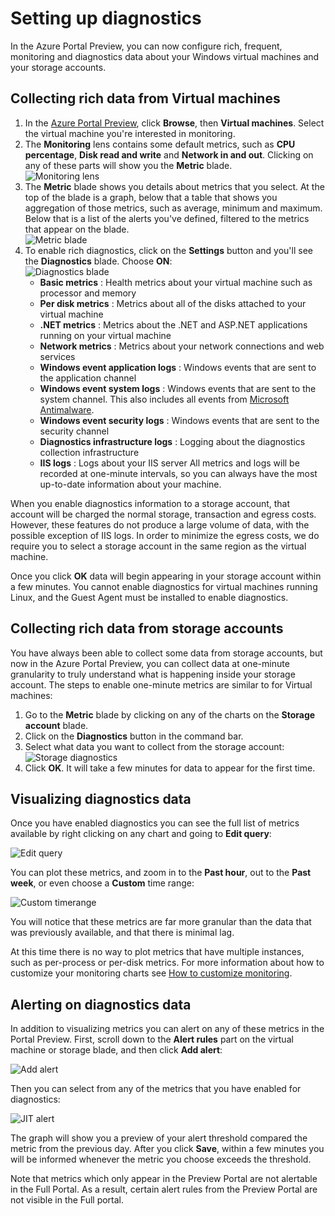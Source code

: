 <properties title="How to use diagnostics" pageTitle="How to use diagnostics" description="Learn how to set up diagnostics for your resources in Azure." authors="stepsic"  />

<tags ms.service="application-insights" ms.workload="tbd" ms.tgt_pltfrm="ibiza" ms.devlang="na" ms.topic="article" ms.date="01/01/1900" ms.author="stepsic" />

# Setting up diagnostics

In the Azure Portal Preview, you can now configure rich, frequent, monitoring and diagnostics data about your Windows virtual machines and your storage accounts.

## Collecting rich data from Virtual machines
1. In the [Azure Portal Preview](https://portal.azure.com/), click **Browse**, then **Virtual machines**. Select the virtual machine you're interested in monitoring.
2. The **Monitoring** lens contains some default metrics, such as **CPU percentage**, **Disk read and write** and **Network in and out**. Clicking on any of these parts will show you the **Metric** blade.  
    ![Monitoring lens](./media/insights-how-to-use-diagnostics/Insights_VMMonitoringLens.png)
3. The **Metric** blade shows you details about metrics that you select. At the top of the blade is a graph, below that a table that shows you aggregation of those metrics, such as average, minimum and maximum. Below that is a list of the alerts you've defined, filtered to the metrics that appear on the blade.  
    ![Metric blade](./media/insights-how-to-use-diagnostics/Insights_VMMetricBlade.png)
4. To enable rich diagnostics, click on the **Settings** button and you'll see the **Diagnostics** blade. Choose **ON**:  
    ![Diagnostics blade](./media/insights-how-to-use-diagnostics/Insights_VMDiagnosticsBlade.png)
    - **Basic metrics** : Health metrics about your virtual machine such as processor and memory 
    - **Per disk metrics** : Metrics about all of the disks attached to your virtual machine
    - **.NET metrics** : Metrics about the .NET and ASP.NET applications running on your virtual machine
    - **Network metrics** : Metrics about your network connections and web services
    - **Windows event application logs** : Windows events that are sent to the application channel
    - **Windows event system logs** : Windows events that are sent to the system channel. This also includes all events from [Microsoft Antimalware](http://go.microsoft.com/fwlink/?LinkID=404171&clcid=0x409). 
    - **Windows event security logs** : Windows events that are sent to the security channel
    - **Diagnostics infrastructure logs** : Logging about the diagnostics collection infrastructure
    - **IIS logs** : Logs about your IIS server
    All metrics and logs will be recorded at one-minute intervals, so you can always have the most up-to-date information about your machine.

When you enable diagnostics information to a storage account, that account will be charged the normal storage, transaction and egress costs. However, these features do not produce a large volume of data, with the possible exception of IIS logs. In order to minimize the egress costs, we do require you to select a storage account in the same region as the virtual machine.

Once you click **OK** data will begin appearing in your storage account within a few minutes. You cannot enable diagnostics for virtual machines running Linux, and the Guest Agent must be installed to enable diagnostics.

## Collecting rich data from storage accounts

You have always been able to collect some data from storage accounts, but now in the Azure Portal Preview, you can collect data at one-minute granularity to truly understand what is happening inside your storage account. The steps to enable one-minute metrics are similar to for Virtual machines:

1. Go to the **Metric** blade by clicking on any of the charts on the **Storage account** blade.
2. Click on the **Diagnostics** button in the command bar.
3. Select what data you want to collect from the storage account:  
    ![Storage diagnostics](./media/insights-how-to-use-diagnostics/Insights_StorageDiagnostics.png)
4. Click **OK**. It will take a few minutes for data to appear for the first time.

## Visualizing diagnostics data 

Once you have enabled diagnostics you can see the full list of metrics available by right clicking on any chart and going to **Edit query**:

![Edit query](./media/insights-how-to-use-diagnostics/Insights_VMEditQuery.png)

You can plot these metrics, and zoom in to the **Past hour**, out to the **Past week**, or even choose a **Custom** time range:
 
![Custom timerange](./media/insights-how-to-use-diagnostics/Insights_VMCustomTime.png)

You will notice that these metrics are far more granular than the data that was previously available, and that there is minimal lag.

At this time there is no way to plot metrics that have multiple instances, such as per-process or per-disk metrics. For more information about how to customize your monitoring charts see [How to customize monitoring](http://go.microsoft.com/fwlink/?LinkID=394523&clcid=0x409).

## Alerting on diagnostics data

In addition to visualizing metrics you can alert on any of these metrics in the Portal Preview. First, scroll down to the **Alert rules** part on the virtual machine or storage blade, and then click **Add alert**:

![Add alert](./media/insights-how-to-use-diagnostics/Insights_VMAlerts.png)

Then you can select from any of the metrics that you have enabled for diagnostics:

![JIT alert](./media/insights-how-to-use-diagnostics/Insights_VMJITAlert.png)

The graph will show you a preview of your alert threshold compared the metric from the previous day. After you click **Save**, within a few minutes you will be informed whenever the metric you choose exceeds the threshold. 

Note that metrics which only appear in the Preview Portal are not alertable in the Full Portal. As a result, certain alert rules from the Preview Portal are not visible in the Full portal.